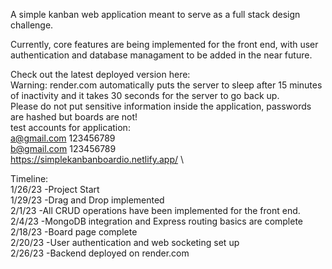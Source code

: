 A simple kanban web application meant to serve as a full stack design challenge.

Currently, core features are being implemented for the front end, with user authentication and database managament to be added in the near future.

Check out the latest deployed version here: \
Warning: render.com automatically puts the server to sleep after 15 minutes of inactivity and it takes 30 seconds for the server to go back up. \
Please do not put sensitive information inside the application, passwords are hashed but boards are not! \
test accounts for application: \
  a@gmail.com 123456789 \
  b@gmail.com 123456789 \
https://simplekanbanboardio.netlify.app/ \


Timeline: \
1/26/23 -Project Start\
1/29/23 -Drag and Drop implemented\
2/1/23 -All CRUD operations have been implemented for the front end. \
2/4/23 -MongoDB integration and Express routing basics are complete \
2/18/23 -Board page complete \
2/20/23 -User authentication and web socketing set up \
2/26/23 -Backend deployed on render.com
